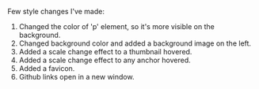 Few style changes I've made:

1. Changed the color of 'p' element, so it's more visible on the background.
2. Changed background color and added a background image on the left.
3. Added a scale change effect to a thumbnail hovered.
4. Added a scale change effect to any anchor hovered.
5. Added a favicon.
6. Github links open in a new window.